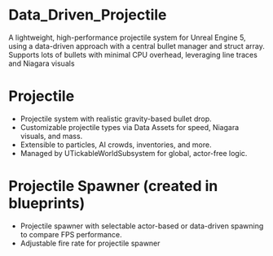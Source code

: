 # Data_Driven_Projectile
A lightweight, high-performance projectile system for Unreal Engine 5, using a data-driven approach with a central bullet manager and struct array. Supports lots of bullets with minimal CPU overhead, leveraging line traces and Niagara visuals

# Projectile
- Projectile system with realistic gravity-based bullet drop.
- Customizable projectile types via Data Assets for speed, Niagara visuals, and mass.
- Extensible to particles, AI crowds, inventories, and more.
- Managed by UTickableWorldSubsystem for global, actor-free logic.

# Projectile Spawner (created in blueprints)
- Projectile spawner with selectable actor-based or data-driven spawning to compare FPS performance.
- Adjustable fire rate for projectile spawner
